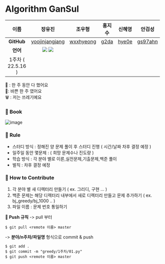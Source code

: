 # Algorithm GanSul


| 이름 | 장유진 | 조우형 | 홍지수 | 신혜영 | 안검성 | 
|:---------:|:---------:|:---------:|:---------:|:---------:|:---------:|
| **GitHub** | [yoojinjangjang](https://github.com/yoojinjangjang) |[wxxhyeong](https://github.com/wxxhyeong)| [g2da](https://github.com/g2da) |[hye0e](https://github.com/hye0e) |[gs97ahn](https://github.com/gs97ahn) | 
| **언어** |  <img src="https://img.shields.io/badge/Java-007396?style=for-the-badge&logo=Java&logoColor=white"> <img src="https://img.shields.io/badge/Python-3776AB?style=for-the-badge&logo=Python&logoColor=white"> | | | | | 
| 1주차 ( 22.5.16 ) | 

🙆‍ : 한 주 동안 다 했어요  
🏃‍ : 바쁜 한 주 였어요  
🗑️ : 저는 쓰레기예요  


### 📕 Book 
![image](https://user-images.githubusercontent.com/94024391/167662952-8435cdd7-22f4-42c9-878e-bd5d824715e9.png)


### 📝 Rule
- 스터디 방식 : 정해진 양 문제 풀이 후 스터디 진행 ( 시간/날짜 차후 결정 예정 ) 
- 일주일 동안 몇문제 : ( 희망 문제수나 진도량  )  
- 학습 방식 : 각 분야 별로 이론,실전문제,기출문제,백준 풀이 
- 벌칙 : 차후 결정 예정 


### 🍎 How to Contribute
1. 각 분야 별 새 디렉터리 만들기 ( ex. 그리디, 구현 ... ) 
2. 백준 문제는 해당 디렉터리 내부에서 새로 디렉터리 만들고 문제 추가하기 ( ex. bj_greedy/bj_1000 ..  )
3. 파일 이름 : 문제 번호 통일하기 


**📌 Push 규칙**
-> pull 부터
```
$ git pull <remote 이름> master
```
-> **분야/n주차/파일명** 형식으로 commit & push 
```
$ git add .
$ git commit -m "greedy/1주차/01.py"
$ git push <remote 이름> master
```

